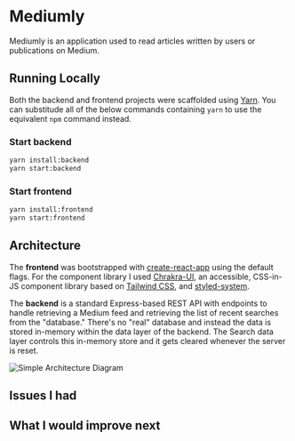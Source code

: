 # Mediumly

Mediumly is an application used to read articles written by users or publications on Medium.

## Running Locally

Both the backend and frontend projects were scaffolded using [Yarn](https://yarnpkg.com/lang/en/). You can substitude all of the below commands containing `yarn` to use the equivalent `npm` command instead.

### Start backend

```bash
yarn install:backend
yarn start:backend
```

### Start frontend

```bash
yarn install:frontend
yarn start:frontend
```

## Architecture
The **frontend** was bootstrapped with [create-react-app](https://github.com/facebook/create-react-app) using the default flags. For the component library I used [Chrakra-UI](https://chakra-ui.com/getting-started), an accessible, CSS-in-JS component library based on [Tailwind CSS](https://tailwindcss.com/), and [styled-system](https://styled-system.com/).

The **backend** is a standard Express-based REST API with endpoints to handle retrieving a Medium feed and retrieving the list of recent searches from the "database." There's no "real" database and instead the data is stored in-memory within the data layer of the backend. The Search data layer controls this in-memory store and it gets cleared whenever the server is reset.

![Simple Architecture Diagram](https://res.cloudinary.com/byronguina/image/upload/v1571079407/Architecture-Mediumly.png)

## Issues I had

## What I would improve next
